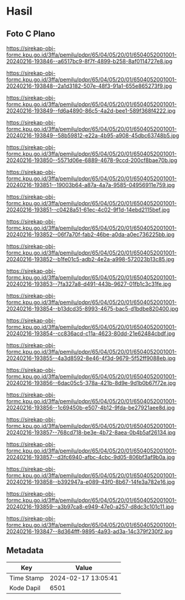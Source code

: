 # Hasil

## Foto C Plano

https://sirekap-obj-formc.kpu.go.id/3ffa/pemilu/pdpr/65/04/05/20/01/6504052001001-20240216-193846--a6517bc9-8f7f-4899-b258-8af0114727e8.jpg

https://sirekap-obj-formc.kpu.go.id/3ffa/pemilu/pdpr/65/04/05/20/01/6504052001001-20240216-193848--2a1d3182-507e-48f3-91a1-655e865273f9.jpg

https://sirekap-obj-formc.kpu.go.id/3ffa/pemilu/pdpr/65/04/05/20/01/6504052001001-20240216-193849--fd6a4890-86c5-4a2d-bee1-589f368f4222.jpg

https://sirekap-obj-formc.kpu.go.id/3ffa/pemilu/pdpr/65/04/05/20/01/6504052001001-20240216-193849--58b59812-e22a-4b95-a908-45dbc63748b5.jpg

https://sirekap-obj-formc.kpu.go.id/3ffa/pemilu/pdpr/65/04/05/20/01/6504052001001-20240216-193850--5571d06e-6889-4678-9ccd-200cf8bae70b.jpg

https://sirekap-obj-formc.kpu.go.id/3ffa/pemilu/pdpr/65/04/05/20/01/6504052001001-20240216-193851--19003b64-a87a-4a7a-9585-04956911e759.jpg

https://sirekap-obj-formc.kpu.go.id/3ffa/pemilu/pdpr/65/04/05/20/01/6504052001001-20240216-193851--c0428a51-61ec-4c02-9f1d-14ebd2115bef.jpg

https://sirekap-obj-formc.kpu.go.id/3ffa/pemilu/pdpr/65/04/05/20/01/6504052001001-20240216-193852--06f7a70f-fab2-46be-a0da-a0ec736225bb.jpg

https://sirekap-obj-formc.kpu.go.id/3ffa/pemilu/pdpr/65/04/05/20/01/6504052001001-20240216-193852--b1fe01c5-adb2-4e2a-a998-572023b13c85.jpg

https://sirekap-obj-formc.kpu.go.id/3ffa/pemilu/pdpr/65/04/05/20/01/6504052001001-20240216-193853--7fa327a8-d491-443b-9627-01fb1c3c31fe.jpg

https://sirekap-obj-formc.kpu.go.id/3ffa/pemilu/pdpr/65/04/05/20/01/6504052001001-20240216-193854--b13dcd35-8993-4675-bac5-d1bdbe820400.jpg

https://sirekap-obj-formc.kpu.go.id/3ffa/pemilu/pdpr/65/04/05/20/01/6504052001001-20240216-193854--cc836acd-c11a-4623-80dd-21e62484cbdf.jpg

https://sirekap-obj-formc.kpu.go.id/3ffa/pemilu/pdpr/65/04/05/20/01/6504052001001-20240216-193855--4a3d8592-8e46-4f3d-9679-5f52ff9088eb.jpg

https://sirekap-obj-formc.kpu.go.id/3ffa/pemilu/pdpr/65/04/05/20/01/6504052001001-20240216-193856--6dac05c5-378a-421b-8d9e-9d1b0b67f72e.jpg

https://sirekap-obj-formc.kpu.go.id/3ffa/pemilu/pdpr/65/04/05/20/01/6504052001001-20240216-193856--1c69450b-e507-4b12-9fda-be27921aee8d.jpg

https://sirekap-obj-formc.kpu.go.id/3ffa/pemilu/pdpr/65/04/05/20/01/6504052001001-20240216-193857--768cd718-be3e-4b72-8aea-0b4b5af26134.jpg

https://sirekap-obj-formc.kpu.go.id/3ffa/pemilu/pdpr/65/04/05/20/01/6504052001001-20240216-193857--d3fc6940-afbc-4cbc-9d05-806bf3af9b0a.jpg

https://sirekap-obj-formc.kpu.go.id/3ffa/pemilu/pdpr/65/04/05/20/01/6504052001001-20240216-193858--b392947a-e089-43f0-8b67-14fe3a782e16.jpg

https://sirekap-obj-formc.kpu.go.id/3ffa/pemilu/pdpr/65/04/05/20/01/6504052001001-20240216-193859--a3b97ca8-e949-47e0-a257-d8dc3c101c11.jpg

https://sirekap-obj-formc.kpu.go.id/3ffa/pemilu/pdpr/65/04/05/20/01/6504052001001-20240216-193847--8d364fff-9895-4a93-ad3a-14c379f230f2.jpg


## Metadata

| Key        | Value               |
| ---------- | ------------------- |
| Time Stamp | 2024-02-17 13:05:41 |
| Kode Dapil | 6501                |



